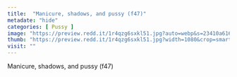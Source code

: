 ```yaml
---
title:  "Manicure, shadows, and pussy (f47)"
metadate: "hide"
categories: [ Pussy ]
image: "https://preview.redd.it/1r4qzg6sxkl51.jpg?auto=webp&s=23410a616eb9dc25624cb40bec260985de56757c"
thumb: "https://preview.redd.it/1r4qzg6sxkl51.jpg?width=1080&crop=smart&auto=webp&s=29e53638a4f899e5772366c5792fa82533a0ad1d"
visit: ""
---
```

Manicure, shadows, and pussy (f47)
